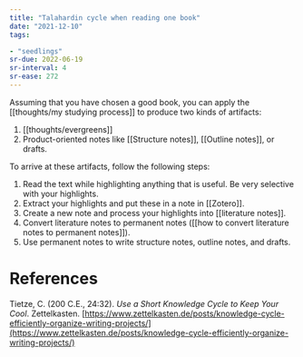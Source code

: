 ```yaml
---
title: "Talahardin cycle when reading one book"
date: "2021-12-10"
tags:

- "seedlings"
sr-due: 2022-06-19
sr-interval: 4
sr-ease: 272
---
```


Assuming that you have chosen a good book, you can apply the [[thoughts/my studying process]] to produce two kinds of artifacts:
1. [[thoughts/evergreens]]
2. Product-oriented notes like [[Structure notes]], [[Outline notes]], or drafts.

To arrive at these artifacts, follow the following steps:
1. Read the text while highlighting anything that is useful. Be very selective with your highlights.
2. Extract your highlights and put these in a note in [[Zotero]].
3. Create a new note and process your highlights into [[literature notes]].
4. Convert literature notes to permanent notes ([[how to convert literature notes to permanent notes]]).
5. Use permanent notes to write structure notes, outline notes, and drafts.

# References

Tietze, C. (200 C.E., 24:32). *Use a Short Knowledge Cycle to Keep Your Cool*. Zettelkasten. [https://www.zettelkasten.de/posts/knowledge-cycle-efficiently-organize-writing-projects/](https://www.zettelkasten.de/posts/knowledge-cycle-efficiently-organize-writing-projects/)